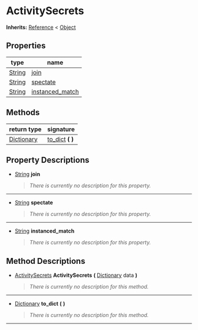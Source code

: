   
# ActivitySecrets
  
**Inherits:** [Reference](https://docs.godotengine.org/en/3.5/classes/class_reference.html) < [Object](https://docs.godotengine.org/en/3.5/classes/class_object.html)  
  
  
## Properties
  
| type                                                                    | name                                          |
|-------------------------------------------------------------------------|-----------------------------------------------|
| [String](https://docs.godotengine.org/en/3.5/classes/class_string.html) | [join](#property-join)                        |
| [String](https://docs.godotengine.org/en/3.5/classes/class_string.html) | [spectate](#property-spectate)                |
| [String](https://docs.godotengine.org/en/3.5/classes/class_string.html) | [instanced\_match](#property-instanced-match) |  
  
## Methods
  
| return type                                                                     | signature                                |
|---------------------------------------------------------------------------------|------------------------------------------|
| [Dictionary](https://docs.godotengine.org/en/3.5/classes/class_dictionary.html) | [to\_dict](#method-to-dict) **(**  **)** |  
  
## Property Descriptions
  
- <a name="property-join"></a>[String](https://docs.godotengine.org/en/3.5/classes/class_string.html) **join**  
  
	> *There is currently no description for this property.*  
________________

- <a name="property-spectate"></a>[String](https://docs.godotengine.org/en/3.5/classes/class_string.html) **spectate**  
  
	> *There is currently no description for this property.*  
________________

- <a name="property-instanced-match"></a>[String](https://docs.godotengine.org/en/3.5/classes/class_string.html) **instanced_match**  
  
	> *There is currently no description for this property.*
  
  
## Method Descriptions
  
- <a name="method-ActivitySecrets"></a>[ActivitySecrets](./class_activitysecrets.md) **ActivitySecrets** **(** [Dictionary](https://docs.godotengine.org/en/3.5/classes/class_dictionary.html) data **)**  
  
	> *There is currently no description for this method.*  
________________

- <a name="method-to-dict"></a>[Dictionary](https://docs.godotengine.org/en/3.5/classes/class_dictionary.html) **to\_dict** **(**  **)**  
  
	> *There is currently no description for this method.*  
________________

  
